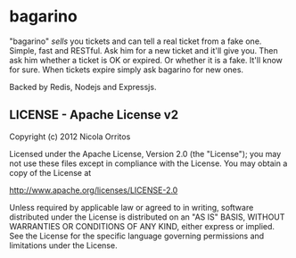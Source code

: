 bagarino
==========

"bagarino" _sells_ you tickets and can tell a real ticket from a fake one. Simple, fast and RESTful.
Ask him for a new ticket and it'll give you. Then ask him whether a ticket is OK or expired. Or whether it is a fake. It'll know for sure.
When tickets expire simply ask bagarino for new ones.


Backed by Redis, Nodejs and Expressjs.


## LICENSE - Apache License v2
Copyright (c) 2012 Nicola Orritos

Licensed under the Apache License, Version 2.0 (the "License");
you may not use these files except in compliance with the License.
You may obtain a copy of the License at

   http://www.apache.org/licenses/LICENSE-2.0

Unless required by applicable law or agreed to in writing, software
distributed under the License is distributed on an "AS IS" BASIS,
WITHOUT WARRANTIES OR CONDITIONS OF ANY KIND, either express or implied.
See the License for the specific language governing permissions and
limitations under the License.

